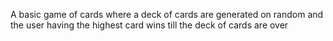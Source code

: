 A basic game of cards where a deck of cards are generated on random and the user having the highest card wins till the deck of cards are over